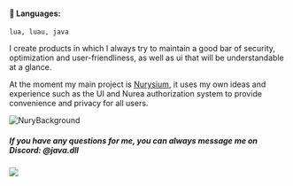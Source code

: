 #### 📑 Languages:
`lua, luau, java`

I create products in which I always try to maintain a good bar of security, optimization and user-friendliness, as well as ui that will be understandable at a glance. 

At the moment my main project is [Nurysium](https://dsc.gg/Nurysium), it uses my own ideas and experience such as the UI and Nurea authorization system to provide convenience and privacy for all users. 

![NuryBackground](https://github.com/user-attachments/assets/80f0de3f-2e6b-41ca-a133-659995145523)

##### If you have any questions for me, you can always message me on Discord: @java.dll

![](https://wakatime.com/badge/user/043f1aca-7850-40d8-a2d3-e8f9daf167b7.svg)
